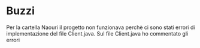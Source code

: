 # Buzzi
Per la cartella Naouri il progetto non funzionava perchè ci sono stati errori di implementazione del file Client.java. 
Sul file Client.java  ho commentato gli errori
